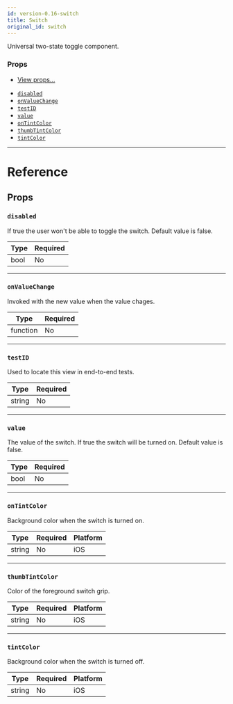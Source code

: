 ```yaml
---
id: version-0.16-switch
title: Switch
original_id: switch
---
```


Universal two-state toggle component.

### Props

* [View props...](view.md#props)

- [`disabled`](switch.md#disabled)
- [`onValueChange`](switch.md#onvaluechange)
- [`testID`](switch.md#testid)
- [`value`](switch.md#value)
- [`onTintColor`](switch.md#ontintcolor)
- [`thumbTintColor`](switch.md#thumbtintcolor)
- [`tintColor`](switch.md#tintcolor)

---

# Reference

## Props

### `disabled`

If true the user won't be able to toggle the switch. Default value is false.

| Type | Required |
| ---- | -------- |
| bool | No       |

---

### `onValueChange`

Invoked with the new value when the value chages.

| Type     | Required |
| -------- | -------- |
| function | No       |

---

### `testID`

Used to locate this view in end-to-end tests.

| Type   | Required |
| ------ | -------- |
| string | No       |

---

### `value`

The value of the switch. If true the switch will be turned on. Default value is false.

| Type | Required |
| ---- | -------- |
| bool | No       |

---

### `onTintColor`

Background color when the switch is turned on.

| Type   | Required | Platform |
| ------ | -------- | -------- |
| string | No       | iOS      |

---

### `thumbTintColor`

Color of the foreground switch grip.

| Type   | Required | Platform |
| ------ | -------- | -------- |
| string | No       | iOS      |

---

### `tintColor`

Background color when the switch is turned off.

| Type   | Required | Platform |
| ------ | -------- | -------- |
| string | No       | iOS      |
